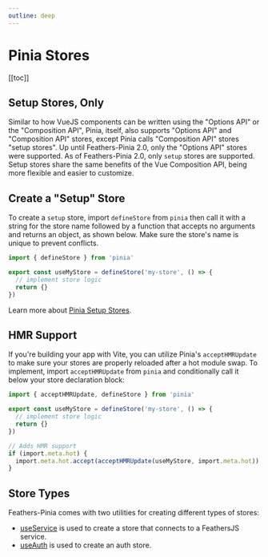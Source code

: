 ```yaml
---
outline: deep
---
```


<script setup>
import Badge from '../components/Badge.vue'
import BlockQuote from '../components/BlockQuote.vue'
</script>

# Pinia Stores

[[toc]]

## Setup Stores, Only

Similar to how VueJS components can be written using the "Options API" or the "Composition API", Pinia, itself, also
supports "Options API" and "Composition API" stores, except Pinia calls "Composition API" stores "setup stores". Up
until Feathers-Pinia 2.0, only the "Options API" stores were supported. As of Feathers-Pinia 2.0, only `setup` stores
are supported. Setup stores share the same benefits of the Vue Composition API, being more flexible and easier to
customize.

## Create a "Setup" Store

To create a `setup` store, import `defineStore` from `pinia` then call it with a string for the store name followed by a
function that accepts no arguments and returns an object, as shown below. Make sure the store's name is unique to
prevent conflicts.

```ts
import { defineStore } from 'pinia'

export const useMyStore = defineStore('my-store', () => {
  // implement store logic
  return {}
})
```

Learn more about [Pinia Setup Stores](https://pinia.vuejs.org/core-concepts/#setup-stores).

## HMR Support

If you're building your app with Vite, you can utilize Pinia's `acceptHMRUpdate` to make sure your stores are properly
reloaded after a hot module swap. To implement, import `acceptHMRUpdate` from `pinia` and conditionally call it below
your store declaration block:

```ts
import { acceptHMRUpdate, defineStore } from 'pinia'

export const useMyStore = defineStore('my-store', () => {
  // implement store logic
  return {}
})

// Adds HMR support
if (import.meta.hot) {
  import.meta.hot.accept(acceptHMRUpdate(useMyStore, import.meta.hot))
}
```

## Store Types

Feathers-Pinia comes with two utilities for creating different types of stores:

- [useService](/data-stores/) is used to create a store that connects to a FeathersJS service.
- [useAuth](/guide/use-auth) is used to create an auth store.
